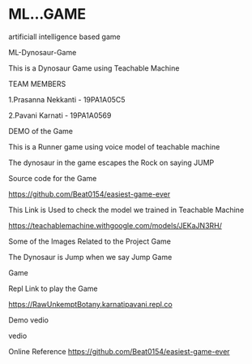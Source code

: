 # ML...GAME
artificiall intelligence based game

ML-Dynosaur-Game

This is a Dynosaur Game using Teachable Machine

TEAM MEMBERS

1.Prasanna Nekkanti - 19PA1A05C5

2.Pavani Karnati - 19PA1A0569



DEMO of the Game

This is a Runner game using voice model of teachable machine

The dynosaur in the game escapes the Rock on saying JUMP

Source code for the Game

https://github.com/Beat0154/easiest-game-ever

This Link is Used to check the model we trained in Teachable Machine

https://teachablemachine.withgoogle.com/models/JEKaJN3RH/

Some of the Images Related to the Project
Game

The Dynosaur is Jump when we say Jump
Game

Game

Repl Link to play the Game

https://RawUnkemptBotany.karnatipavani.repl.co

Demo vedio

vedio

Online Reference
https://github.com/Beat0154/easiest-game-ever
